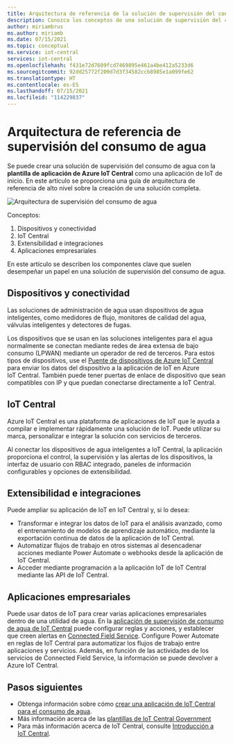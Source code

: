 ```yaml
---
title: Arquitectura de referencia de la solución de supervisión del consumo de agua creada con Azure IoT Central | Microsoft Docs
description: Conozca los conceptos de una solución de supervisión del consumo de agua creada con Azure IoT Central.
author: miriambrus
ms.author: miriamb
ms.date: 07/15/2021
ms.topic: conceptual
ms.service: iot-central
services: iot-central
ms.openlocfilehash: f431e72d7609fcd7469895e461a4be412a5233d6
ms.sourcegitcommit: 92dd25772f209d7d3f34582ccb8985e1a099fe62
ms.translationtype: HT
ms.contentlocale: es-ES
ms.lasthandoff: 07/15/2021
ms.locfileid: "114229837"
---
```

# <a name="water-consumption-monitoring-reference-architecture"></a>Arquitectura de referencia de supervisión del consumo de agua

Se puede crear una solución de supervisión del consumo de agua con la **plantilla de aplicación de Azure IoT Central** como una aplicación de IoT de inicio. En este artículo se proporciona una guía de arquitectura de referencia de alto nivel sobre la creación de una solución completa.

![Arquitectura de supervisión del consumo de agua](./media/concepts-waterconsumptionmonitoring-architecture/concepts-waterconsumptionmonitoring-architecture1.png)

Conceptos:

1. Dispositivos y conectividad  
1. IoT Central
1. Extensibilidad e integraciones
1. Aplicaciones empresariales

En este artículo se describen los componentes clave que suelen desempeñar un papel en una solución de supervisión del consumo de agua.

## <a name="devices-and-connectivity"></a>Dispositivos y conectividad

Las soluciones de administración de agua usan dispositivos de agua inteligentes, como medidores de flujo, monitores de calidad del agua, válvulas inteligentes y detectores de fugas.

Los dispositivos que se usan en las soluciones inteligentes para el agua normalmente se conectan mediante redes de área extensa de bajo consumo (LPWAN) mediante un operador de red de terceros. Para estos tipos de dispositivos, use el [Puente de dispositivos de Azure IoT Central](../core/howto-build-iotc-device-bridge.md) para enviar los datos del dispositivo a la aplicación de IoT en Azure IoT Central. También puede tener puertas de enlace de dispositivo que sean compatibles con IP y que puedan conectarse directamente a IoT Central.

## <a name="iot-central"></a>IoT Central

Azure IoT Central es una plataforma de aplicaciones de IoT que le ayuda a compilar e implementar rápidamente una solución de IoT. Puede utilizar su marca, personalizar e integrar la solución con servicios de terceros.

Al conectar los dispositivos de agua inteligentes a IoT Central, la aplicación proporciona el control, la supervisión y las alertas de los dispositivos, la interfaz de usuario con RBAC integrado, paneles de información configurables y opciones de extensibilidad.

## <a name="extensibility-and-integrations"></a>Extensibilidad e integraciones

Puede ampliar su aplicación de IoT en IoT Central y, si lo desea:

* Transformar e integrar los datos de IoT para el análisis avanzado, como el entrenamiento de modelos de aprendizaje automático, mediante la exportación continua de datos de la aplicación de IoT Central.
* Automatizar flujos de trabajo en otros sistemas al desencadenar acciones mediante Power Automate o webhooks desde la aplicación de IoT Central.
* Acceder mediante programación a la aplicación IoT de IoT Central mediante las API de IoT Central.

## <a name="business-applications"></a>Aplicaciones empresariales

Puede usar datos de IoT para crear varias aplicaciones empresariales dentro de una utilidad de agua. En la [aplicación de supervisión de consumo de agua de IoT Central](tutorial-water-consumption-monitoring.md) puede configurar reglas y acciones, y establecer que creen alertas en [Connected Field Service](/dynamics365/field-service/connected-field-service). Configure Power Automate en reglas de IoT Central para automatizar los flujos de trabajo entre aplicaciones y servicios. Además, en función de las actividades de los servicios de Connected Field Service, la información se puede devolver a Azure IoT Central.

## <a name="next-steps"></a>Pasos siguientes

* Obtenga información sobre cómo [crear una aplicación de IoT Central para el consumo de agua](./tutorial-water-consumption-monitoring.md).
* Más información acerca de las [plantillas de IoT Central Government](./overview-iot-central-government.md)
* Para más información acerca de IoT Central, consulte [Introducción a IoT Central](../core/overview-iot-central.md).
